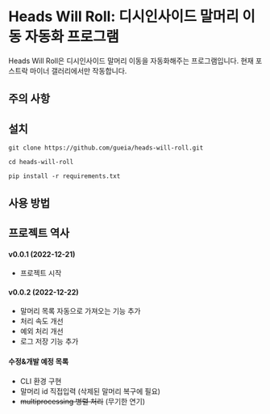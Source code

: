 # Heads Will Roll: 디시인사이드 말머리 이동 자동화 프로그램
Heads Will Roll은 디시인사이드 말머리 이동을 자동화해주는 프로그램입니다. 현재 포스트락 마이너 갤러리에서만 작동합니다.

## 주의 사항

## 설치
```
git clone https://github.com/gueia/heads-will-roll.git
```
```
cd heads-will-roll
```
```
pip install -r requirements.txt
```

## 사용 방법


## 프로젝트 역사
#### v0.0.1 (2022-12-21)
* 프로젝트 시작
#### v0.0.2 (2022-12-22)
* 말머리 목록 자동으로 가져오는 기능 추가
* 처리 속도 개선
* 예외 처리 개선
* 로그 저장 기능 추가

#### 수정&개발 예정 목록
* CLI 환경 구현
* 말머리 id 직접입력 (삭제된 말머리 복구에 필요)
* <s>multiprocessing 병렬 처리</s> (무기한 연기)
